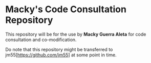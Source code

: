 # Macky's Code Consultation Repository
This repository will be for the use by **Macky Guerra Aleta** for code consultation and co-modification.  

Do note that this repository might be transferred to jm55[https://github.com/jm55] at some point in time.
